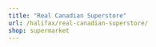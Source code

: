 ```yaml
---
title: "Real Canadian Superstore"
url: /halifax/real-canadian-superstore/
shop: supermarket
---
```

